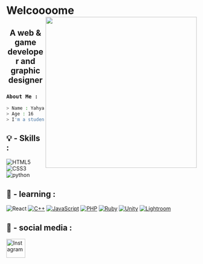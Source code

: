 <h1> Welcoooome  <img align="right" src= "https://i.pinimg.com/originals/45/d6/12/45d612f74af4d18d3f32d1ddc6ab4f30.gif" width="400"</h1>
<p align="center">
<h2 align="center">
	A web & game developer and graphic designer 
	
</h2>

### `About Me :`
```bash
> Name : Yahya
> Age : 16
> I'm a student in high school 
```

## 💡 - Skills :

![HTML5](https://img.shields.io/badge/html5-%23E34F26.svg?style=for-the-badge&logo=html5&logoColor=white)
![CSS3](https://img.shields.io/badge/css3-%231572B6.svg?style=for-the-badge&logo=css3&logoColor=white)
![python](http://img.shields.io/badge/python-%23157286.svg?style=for-the-badge&logo=python&logoColor=white)

## 📖 - learning :

![React](https://img.shields.io/badge/react-%2320232a.svg?style=for-the-badge&logo=react&logoColor=%2361DAFB)
[![C++](https://img.shields.io/badge/C%2B%2B-%2300599C.svg?style=for-the-badge&logo=c%2B%2B&logoColor=white)](https://en.cppreference.com/w/)
[![JavaScript](https://img.shields.io/badge/JavaScript-%23323330.svg?style=for-the-badge&logo=javascript&logoColor=%23F7DF1E)](https://developer.mozilla.org/en-US/docs/Web/JavaScript)
[![PHP](https://img.shields.io/badge/PHP-%23777BB4.svg?style=for-the-badge&logo=php&logoColor=white)](https://www.php.net/)
[![Ruby](https://img.shields.io/badge/Ruby-%23CC342D.svg?style=for-the-badge&logo=ruby&logoColor=white)](https://www.ruby-lang.org/)
[![Unity](https://img.shields.io/badge/Unity-%23000000.svg?style=for-the-badge&logo=unity&logoColor=white)](https://unity.com/)
[![Lightroom](https://img.shields.io/badge/Lightroom-31A8FF.svg?style=for-the-badge&logo=adobelightroom&logoColor=white)](https://www.adobe.com/products/photoshop-lightroom.html)

## 💠 - social media :

<a href="https://www.instagram.com/7y____y/" target="_blank">
  <img src="https://upload.wikimedia.org/wikipedia/commons/e/e7/Instagram_logo_2016.svg" alt="Instagram" width="50">
</a> 






